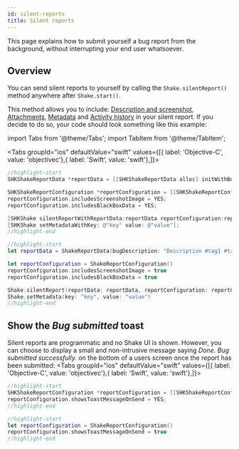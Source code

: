 ```yaml
---
id: silent-reports
title: Silent reports
---
```

This page explains how to submit yourself a bug report from the background, without interrupting your end user whatsoever.

## Overview
You can send silent reports to yourself by calling the `Shake.silentReport()` method anywhere after `Shake.start()`.

This method allows you to include: [Description and screenshot](ios/screenshot.md), [Attachments](ios/attachments.md), [Metadata](ios/metadata.md) and [Activity history](ios/activity.md) in your silent report.
If you decide to do so, your code should look something like this example:


import Tabs from '@theme/Tabs';
import TabItem from '@theme/TabItem';

<Tabs groupId="ios" defaultValue="swift" values={[{ label: 'Objective-C', value: 'objectivec'},{ label: 'Swift', value: 'swift'},]}><TabItem value="objectivec">

```objectivec title="AppDelegate.m"
//highlight-start
SHKShakeReportData *reportData = [[SHKShakeReportData alloc] initWithBugDescription:@"Description #tag1 #tag2" attachedFiles:@[]];

SHKShakeReportConfiguration *reportConfiguration = [[SHKShakeReportConfiguration alloc] init];
reportConfiguration.includesScreenshotImage = YES;
reportConfiguration.includesBlackBoxData = YES;

[SHKShake silentReportWithReportData:reportData reportConfiguration:reportConfiguration];
[SHKShake setMetadataWithKey: @"key" value: @"value"];
//highlight-end
```

</TabItem><TabItem value="swift">

```swift title="AppDelegate.swift"
//highlight-start
let reportData = ShakeReportData(bugDescription: "Description #tag1 #tag2", attachedFiles: [])

let reportConfiguration = ShakeReportConfiguration()
reportConfiguration.includesScreenshotImage = true
reportConfiguration.includesBlackBoxData = true

Shake.silentReport(reportData: reportData, reportConfiguration: reportConfiguration)
Shake.setMetadata(key: "key", value: "value")
//highlight-end
```

</TabItem></Tabs>


## Show the *Bug submitted* toast
Silent reports are programmatic and no Shake UI is shown.
However, you can choose to display a small and non-intrusive message saying
*Done. Bug submitted successfully.* on the bottom of a users screen once the report has been submitted:
<Tabs groupId="ios" defaultValue="swift" values={[{ label: 'Objective-C', value: 'objectivec'},{ label: 'Swift', value: 'swift'},]}><TabItem value="objectivec">

```objectivec title="AppDelegate.m"
//highlight-start
SHKShakeReportConfiguration *reportConfiguration = [[SHKShakeReportConfiguration alloc] init];
reportConfiguration.showsToastMessageOnSend = YES;
//highlight-end
```

</TabItem><TabItem value="swift">

```swift title="AppDelegate.swift"
//highlight-start
let reportConfiguration = ShakeReportConfiguration()
reportConfiguration.showsToastMessageOnSend = true
//highlight-end
```

</TabItem></Tabs>

